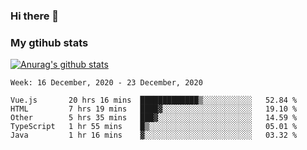 ### Hi there 👋

### My gtihub stats

[![Anurag's github stats](https://github-readme-stats.vercel.app/api?username=gaozhidong)](https://github.com/gaozhidong/github-readme-stats)

<!--START_SECTION:waka-->
```text
Week: 16 December, 2020 - 23 December, 2020

Vue.js       20 hrs 16 mins  █████████████▒░░░░░░░░░░░   52.84 % 
HTML         7 hrs 19 mins   ████▓░░░░░░░░░░░░░░░░░░░░   19.10 % 
Other        5 hrs 35 mins   ███▓░░░░░░░░░░░░░░░░░░░░░   14.59 % 
TypeScript   1 hr 55 mins    █▒░░░░░░░░░░░░░░░░░░░░░░░   05.01 % 
Java         1 hr 16 mins    ▓░░░░░░░░░░░░░░░░░░░░░░░░   03.32 % 
```
<!--END_SECTION:waka-->